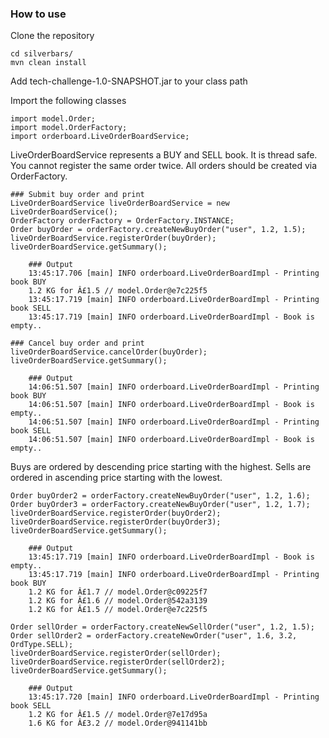 ﻿### How to use
Clone the repository

```
cd silverbars/
mvn clean install 
```

Add tech-challenge-1.0-SNAPSHOT.jar to your class path

Import the following classes
```
import model.Order;
import model.OrderFactory;
import orderboard.LiveOrderBoardService;
```

LiveOrderBoardService represents a BUY and SELL book. It is thread safe. You cannot register the same order twice. All orders should be created via OrderFactory.
```
### Submit buy order and print
LiveOrderBoardService liveOrderBoardService = new LiveOrderBoardService();
OrderFactory orderFactory = OrderFactory.INSTANCE; 
Order buyOrder = orderFactory.createNewBuyOrder("user", 1.2, 1.5);
liveOrderBoardService.registerOrder(buyOrder);
liveOrderBoardService.getSummary();
 
    ### Output
    13:45:17.706 [main] INFO orderboard.LiveOrderBoardImpl - Printing book BUY
    1.2 KG for Â£1.5 // model.Order@e7c225f5
    13:45:17.719 [main] INFO orderboard.LiveOrderBoardImpl - Printing book SELL
    13:45:17.719 [main] INFO orderboard.LiveOrderBoardImpl - Book is empty..

### Cancel buy order and print
liveOrderBoardService.cancelOrder(buyOrder);
liveOrderBoardService.getSummary();

    ### Output
    14:06:51.507 [main] INFO orderboard.LiveOrderBoardImpl - Printing book BUY
    14:06:51.507 [main] INFO orderboard.LiveOrderBoardImpl - Book is empty..
    14:06:51.507 [main] INFO orderboard.LiveOrderBoardImpl - Printing book SELL
    14:06:51.507 [main] INFO orderboard.LiveOrderBoardImpl - Book is empty..
```

Buys are ordered by descending price starting with the highest. Sells are ordered in ascending price starting with the lowest.
```
Order buyOrder2 = orderFactory.createNewBuyOrder("user", 1.2, 1.6);
Order buyOrder3 = orderFactory.createNewBuyOrder("user", 1.2, 1.7);
liveOrderBoardService.registerOrder(buyOrder2);
liveOrderBoardService.registerOrder(buyOrder3);
liveOrderBoardService.getSummary();
    
    ### Output
    13:45:17.719 [main] INFO orderboard.LiveOrderBoardImpl - Book is empty..
    13:45:17.719 [main] INFO orderboard.LiveOrderBoardImpl - Printing book BUY
    1.2 KG for Â£1.7 // model.Order@c09225f7
    1.2 KG for Â£1.6 // model.Order@542a3139
    1.2 KG for Â£1.5 // model.Order@e7c225f5

Order sellOrder = orderFactory.createNewSellOrder("user", 1.2, 1.5);
Order sellOrder2 = orderFactory.createNewOrder("user", 1.6, 3.2, OrdType.SELL);
liveOrderBoardService.registerOrder(sellOrder);
liveOrderBoardService.registerOrder(sellOrder2);
liveOrderBoardService.getSummary();
    
    ### Output
    13:45:17.720 [main] INFO orderboard.LiveOrderBoardImpl - Printing book SELL
    1.2 KG for Â£1.5 // model.Order@7e17d95a
    1.6 KG for Â£3.2 // model.Order@941141bb

```
